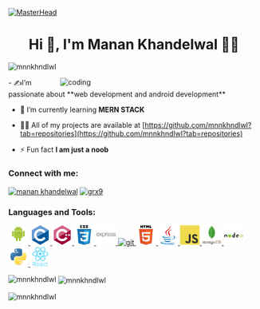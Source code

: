[![MasterHead](https://www.synergisticit.com/wp-content/uploads/2021/08/Phoenix-Banner-Image.jpg)](https://www.linkedin.com/in/manan-khandelwal-327836167/)
<h1 align="center">Hi 👋, I'm Manan Khandelwal 👨‍💻</h1>
<p align="left"> <img src="https://komarev.com/ghpvc/?username=mnnkhndlwl&label=Profile%20views&color=0e75b6&style=flat" alt="mnnkhndlwl" /> </p>
<img align="right" alt="coding" width="400" src="https://cdn.dribbble.com/users/1292677/screenshots/6139167/media/fcf7fd0c619bb87706533079240915f3.gif">
- ✍I’m passionate about **web development and android development**

- 🌱 I’m currently learning **MERN STACK**

- 👨‍💻 All of my projects are available at [https://github.com/mnnkhndlwl?tab=repositories](https://github.com/mnnkhndlwl?tab=repositories)

- ⚡ Fun fact **I am just a noob**

<h3 align="left">Connect with me:</h3>
<p align="left">
<a href="https://linkedin.com/in/manan khandelwal" target="blank"><img align="center" src="https://raw.githubusercontent.com/rahuldkjain/github-profile-readme-generator/master/src/images/icons/Social/linked-in-alt.svg" alt="manan khandelwal" height="30" width="40" /></a>
<a href="https://www.codechef.com/users/grx9" target="blank"><img align="center" src="https://cdn.jsdelivr.net/npm/simple-icons@3.1.0/icons/codechef.svg" alt="grx9" height="30" width="40" /></a>
</p>

<h3 align="left">Languages and Tools:</h3>
<p align="left"> <a href="https://developer.android.com" target="_blank" rel="noreferrer"> <img src="https://raw.githubusercontent.com/devicons/devicon/master/icons/android/android-original-wordmark.svg" alt="android" width="40" height="40"/> </a> <a href="https://www.cprogramming.com/" target="_blank" rel="noreferrer"> <img src="https://raw.githubusercontent.com/devicons/devicon/master/icons/c/c-original.svg" alt="c" width="40" height="40"/> </a> <a href="https://www.w3schools.com/cpp/" target="_blank" rel="noreferrer"> <img src="https://raw.githubusercontent.com/devicons/devicon/master/icons/cplusplus/cplusplus-original.svg" alt="cplusplus" width="40" height="40"/> </a> <a href="https://www.w3schools.com/css/" target="_blank" rel="noreferrer"> <img src="https://raw.githubusercontent.com/devicons/devicon/master/icons/css3/css3-original-wordmark.svg" alt="css3" width="40" height="40"/> </a> <a href="https://expressjs.com" target="_blank" rel="noreferrer"> <img src="https://raw.githubusercontent.com/devicons/devicon/master/icons/express/express-original-wordmark.svg" alt="express" width="40" height="40"/> </a> <a href="https://git-scm.com/" target="_blank" rel="noreferrer"> <img src="https://www.vectorlogo.zone/logos/git-scm/git-scm-icon.svg" alt="git" width="40" height="40"/> </a> <a href="https://www.w3.org/html/" target="_blank" rel="noreferrer"> <img src="https://raw.githubusercontent.com/devicons/devicon/master/icons/html5/html5-original-wordmark.svg" alt="html5" width="40" height="40"/> </a> <a href="https://www.java.com" target="_blank" rel="noreferrer"> <img src="https://raw.githubusercontent.com/devicons/devicon/master/icons/java/java-original.svg" alt="java" width="40" height="40"/> </a> <a href="https://developer.mozilla.org/en-US/docs/Web/JavaScript" target="_blank" rel="noreferrer"> <img src="https://raw.githubusercontent.com/devicons/devicon/master/icons/javascript/javascript-original.svg" alt="javascript" width="40" height="40"/> </a> <a href="https://www.mongodb.com/" target="_blank" rel="noreferrer"> <img src="https://raw.githubusercontent.com/devicons/devicon/master/icons/mongodb/mongodb-original-wordmark.svg" alt="mongodb" width="40" height="40"/> </a> <a href="https://nodejs.org" target="_blank" rel="noreferrer"> <img src="https://raw.githubusercontent.com/devicons/devicon/master/icons/nodejs/nodejs-original-wordmark.svg" alt="nodejs" width="40" height="40"/> </a> <a href="https://www.python.org" target="_blank" rel="noreferrer"> <img src="https://raw.githubusercontent.com/devicons/devicon/master/icons/python/python-original.svg" alt="python" width="40" height="40"/> </a> <a href="https://reactjs.org/" target="_blank" rel="noreferrer"> <img src="https://raw.githubusercontent.com/devicons/devicon/master/icons/react/react-original-wordmark.svg" alt="react" width="40" height="40"/> </a> </p>

<p><img align="left" src="https://github-readme-stats.vercel.app/api/top-langs?username=mnnkhndlwl&show_icons=true&locale=en&layout=compact" alt="mnnkhndlwl" /></p>

<p>&nbsp;<img align="center" src="https://github-readme-stats.vercel.app/api?username=mnnkhndlwl&show_icons=true&locale=en" alt="mnnkhndlwl" /></p>

<p><img align="center" src="https://github-readme-streak-stats.herokuapp.com/?user=mnnkhndlwl&" alt="mnnkhndlwl" /></p>
